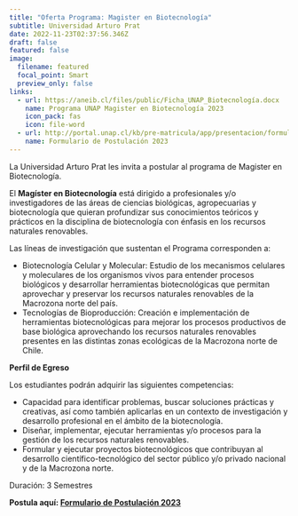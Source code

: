 ```yaml
---
title: "Oferta Programa: Magister en Biotecnología"
subtitle: Universidad Arturo Prat
date: 2022-11-23T02:37:56.346Z
draft: false
featured: false
image:
  filename: featured
  focal_point: Smart
  preview_only: false
links:
  - url: https://aneib.cl/files/public/Ficha_UNAP_Biotecnología.docx
    name: Programa UNAP Magister en Biotecnología 2023
    icon_pack: fas
    icon: file-word
  - url: http://portal.unap.cl/kb/pre-matricula/app/presentacion/formulario_post.php?p=2722
    name: Formulario de Postulación 2023
---
```

L﻿a Universidad Arturo Prat les invita a postular al programa de Magister en Biotecnología.

El **Magíster en Biotecnología** está dirigido a profesionales y/o investigadores de las áreas de ciencias biológicas, agropecuarias y biotecnología que quieran profundizar sus conocimientos teóricos y prácticos en la disciplina de biotecnología con énfasis en los recursos naturales renovables.

Las líneas de investigación que sustentan el Programa corresponden a:

* Biotecnología Celular y Molecular: Estudio de los mecanismos celulares y moleculares de los organismos vivos para entender procesos biológicos y desarrollar herramientas biotecnológicas que permitan aprovechar y preservar los recursos naturales renovables de la Macrozona norte del país.
* Tecnologías de Bioproducción: Creación e implementación de herramientas biotecnológicas para mejorar los procesos productivos de base biológica aprovechando los recursos naturales renovables presentes en las distintas zonas ecológicas de la Macrozona norte de Chile.

**Perfil de Egreso**

Los estudiantes podrán adquirir las siguientes competencias:

* Capacidad para identificar problemas, buscar soluciones prácticas y creativas, así como también aplicarlas en un contexto de investigación y desarrollo profesional en el ámbito de la biotecnología.
* Diseñar, implementar, ejecutar herramientas y/o procesos para la gestión de los recursos naturales renovables.
* Formular y ejecutar proyectos biotecnológicos que contribuyan al desarrollo científico-tecnológico del sector público y/o privado nacional y de la Macrozona norte.

Duración: 3 Semestres

**P﻿ostula aquí: [Formulario de Postulación 2023](http://portal.unap.cl/kb/pre-matricula/app/presentacion/formulario_post.php?p=2722)**